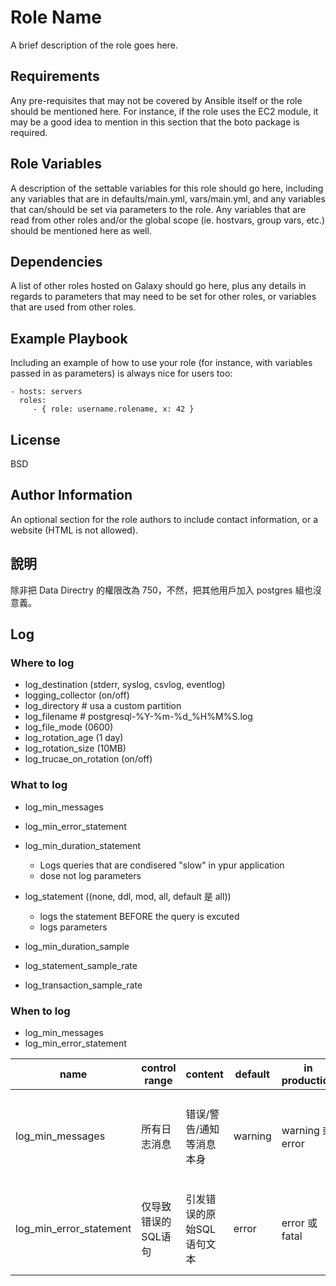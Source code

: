 Role Name
=========

A brief description of the role goes here.

Requirements
------------

Any pre-requisites that may not be covered by Ansible itself or the role should be mentioned here. For instance, if the role uses the EC2 module, it may be a good idea to mention in this section that the boto package is required.

Role Variables
--------------

A description of the settable variables for this role should go here, including any variables that are in defaults/main.yml, vars/main.yml, and any variables that can/should be set via parameters to the role. Any variables that are read from other roles and/or the global scope (ie. hostvars, group vars, etc.) should be mentioned here as well.

Dependencies
------------

A list of other roles hosted on Galaxy should go here, plus any details in regards to parameters that may need to be set for other roles, or variables that are used from other roles.

Example Playbook
----------------

Including an example of how to use your role (for instance, with variables passed in as parameters) is always nice for users too:

    - hosts: servers
      roles:
         - { role: username.rolename, x: 42 }

License
-------

BSD

Author Information
------------------

An optional section for the role authors to include contact information, or a website (HTML is not allowed).


## 說明
除非把 Data Directry 的權限改為 750，不然，把其他用戶加入 postgres 組也沒意義。


## Log

### Where to log

* log_destination (stderr, syslog, csvlog, eventlog)
* logging_collector (on/off)
* log_directory # usa a custom partition
* log_filename # postgresql-%Y-%m-%d_%H%M%S.log
* log_file_mode (0600)
* log_rotation_age (1 day)
* log_rotation_size (10MB)
* log_trucae_on_rotation (on/off)

### What to log

* log_min_messages
* log_min_error_statement


* log_min_duration_statement
    * Logs queries that are condisered "slow" in ypur application
    * dose not log parameters
* log_statement ((none, ddl, mod, all, default 是 all))
    * logs the statement BEFORE the query is excuted
    * logs parameters


* log_min_duration_sample
* log_statement_sample_rate
* log_transaction_sample_rate

### When to log
* log_min_messages
* log_min_error_statement

| name | control range | content | default | in production | when |
| ----------------------- | ---------------- | --------------------- | ------- | ------------- | ---- | 
| log_min_messages        | 所有日志消息       | 错误/警告/通知等消息本身  | warning | warning 或 error |  获取全面的系统状态信息
| log_min_error_statement | 仅导致错误的SQL语句 | 引发错误的原始SQL语句文本 | error | error 或 fatal |追踪导致问题的具体SQL